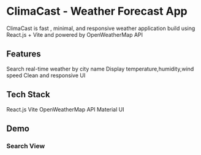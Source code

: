 # ClimaCast - Weather Forecast App
ClimaCast is fast , minimal, and responsive weather application build using React.js + Vite and powered by OpenWeatherMap API
## Features
Search real-time weather by city name
Display temperature,humidity,wind speed
Clean and responsive UI

## Tech Stack

React.js
Vite
OpenWeatherMap API
Material UI

## Demo

### Search View



